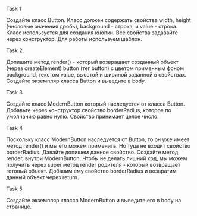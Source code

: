 Task 1

 <p>Создайте класс Button. Класс должен содержать свойства width, height (числовые значения дробь), background - строка, и value - строка. Класс используется для создания кнопки. Все свойства задавайте через конструктор. Для работы используем шаблон.</p>

Task 2.

 <p>Допишите метод render() - который возвращает созданный объект (через createElement) button (тег button) с цветом применным фоном background, текстом value, высотой и шириной заданной в свойствах. 
 Создайте экземпляр класса Button и выведите в body. </p>

Task 3.

<p>Создайте класс ModernButton который наследуется от класса Button. Добавьте через конструктор свойство borderRadius, которое по умолчанию равно нулю. Свойство принимает целое число. </p>
    
Task 4

<p>Поскольку класс ModernButton наследуется от Button, то он уже имеет метод render() и мы его можем применить. Но туда не входит свойство borderRadius. Давайте допишем данное свойство. Создайте метод render, внутри ModernButton. Чтобы не делать лишний код, мы можем получить через super метод render родителя - который возвращает готовый объект. Добавим ему свойство borderRadius и возвратим данный объект через return.</p>

Task 5.

<p>Создайте экземпляр класса ModernButton и выведите его в body на странице.</p>
